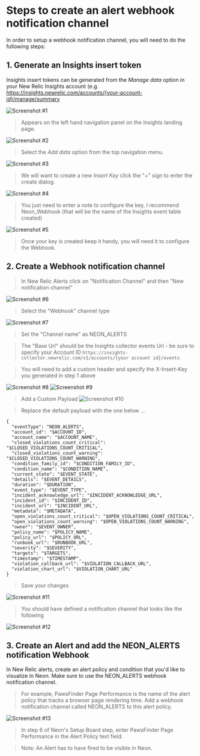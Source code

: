 # Steps to create an alert webhook notification channel

In order to setup a webhook notification channel, you will need to do the following steps:

## 1. Generate an Insights insert token

Insights insert tokens can be generated from the _Manage data_ option in your New Relic Insights account (e.g. https://insights.newrelic.com/accounts/{your-account-id}/manage/summary

![Screenshot #1](../catalog/screenshots/nr1-neon-APIKey1.png)

> Appears on the left hand navigation panel on the Insights landing page.

![Screenshot #2](../catalog/screenshots/nr1-neon-APIKey2.png)

> Select the _Add data_ option from the top navigation menu.

![Screenshot #3](../catalog/screenshots/nr1-neon-APIKey3.png)

> We will want to create a new _Insert Key_ click the "+" sign to enter the create dialog.

![Screenshot #4](../catalog/screenshots/nr1-neon-InsertKey4.png)

> You just need to enter a note to configure the key, I recommend Neon_Webhook (that will be the name of the Insights event table created)

![Screenshot #5](../catalog/screenshots/nr1-neon-SaveKey5.png)

> Once your key is created keep it handy, you will need it to configure the Webhook.

## 2. Create a Webhook notification channel

> In New Relic Alerts click on "Notification Channel" and then "New notification channel"

![Screenshot #6](../catalog/screenshots/nr1-neon-channel6.png)

> Select the "Webhook" channel type

![Screenshot #7](../catalog/screenshots/nr1-neon-webhook7.png)

> Set the "Channel name" as NEON_ALERTS

> The "Base Url" should be the Insights collector events Url - be sure to specify your Account ID
> `https://insights-collector.newrelic.com/v1/accounts/{your account id}/events`

> You will need to add a custom header and specify the X-Insert-Key you generated in step 1 above

![Screenshot #8](../catalog/screenshots/nr1-neon-customHeaders8.png)
![Screenshot #9](../catalog/screenshots/nr1-neon-customHeaders9.png)

> Add a Custom Payload
> ![Screenshot #10](../catalog/screenshots/nr1-neon-customPayload10.png)

> Replace the default payload with the one below ...

```
{
  "eventType": "NEON_ALERTS",
  "account_id": "$ACCOUNT_ID",
  "account_name": "$ACCOUNT_NAME",
  "closed_violations_count_critical": "$CLOSED_VIOLATIONS_COUNT_CRITICAL",
  "closed_violations_count_warning": "$CLOSED_VIOLATIONS_COUNT_WARNING",
  "condition_family_id": "$CONDITION_FAMILY_ID",
  "condition_name": "$CONDITION_NAME",
  "current_state": "$EVENT_STATE",
  "details": "$EVENT_DETAILS",
  "duration": "$DURATION",
  "event_type": "$EVENT_TYPE",
  "incident_acknowledge_url": "$INCIDENT_ACKNOWLEDGE_URL",
  "incident_id": "$INCIDENT_ID",
  "incident_url": "$INCIDENT_URL",
  "metadata": "$METADATA",
  "open_violations_count_critical": "$OPEN_VIOLATIONS_COUNT_CRITICAL",
  "open_violations_count_warning": "$OPEN_VIOLATIONS_COUNT_WARNING",
  "owner": "$EVENT_OWNER",
  "policy_name": "$POLICY_NAME",
  "policy_url": "$POLICY_URL",
  "runbook_url": "$RUNBOOK_URL",
  "severity": "$SEVERITY",
  "targets": "$TARGETS",
  "timestamp": "$TIMESTAMP",
  "violation_callback_url": "$VIOLATION_CALLBACK_URL",
  "violation_chart_url": "$VIOLATION_CHART_URL"
}
```

> Save your changes

![Screenshot #11](../catalog/screenshots/nr1-neon-save11.png)

> You should have defined a notification channel that looks like the following

![Screenshot #12](../catalog/screenshots/nr1-neon-webhookComplete12.png)

## 3. Create an Alert and add the NEON_ALERTS notification Webhook

In New Relic alerts, create an alert policy and condition that you'd like to visualize in Neon. Make sure to use the NEON_ALERTS webhook notification channel.

> For example, PawsFinder Page Performance is the name of the alert policy that tracks a browser page rendering time. Add a webhook notification channel called NEON_ALERTS to this alert policy.

![Screenshot #13](../catalog/screenshots/nr1-neon-webhookChannel13.png)

> In step 6 of Neon's Setup Board step, enter PawsFinder Page Performance in the Alert Policy text field.

> Note: An Alert has to have fired to be visible in Neon.
